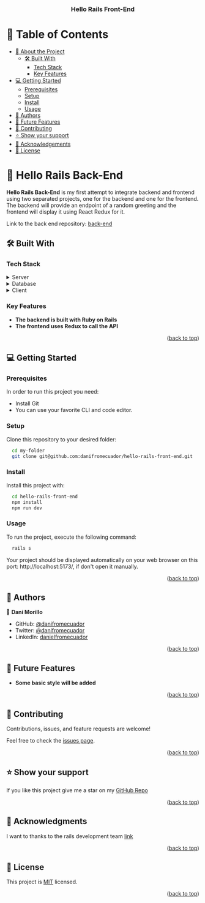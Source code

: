 <a name="readme-top"></a>

<div align="center">
  <h3><b>Hello Rails Front-End</b></h3>

</div>

<!-- TABLE OF CONTENTS -->

# 📗 Table of Contents

- [📖 About the Project](#about-project)
  - [🛠 Built With](#built-with)
    - [Tech Stack](#tech-stack)
    - [Key Features](#key-features)
- [💻 Getting Started](#getting-started)
  - [Prerequisites](#prerequisites)
  - [Setup](#setup)
  - [Install](#install)
  - [Usage](#usage)
- [👥 Authors](#authors)
- [🔭 Future Features](#future-features)
- [🤝 Contributing](#contributing)
- [⭐️ Show your support](#support)
- [🙏 Acknowledgements](#acknowledgements)
- [📝 License](#license)

<!-- PROJECT DESCRIPTION -->

# 📖 Hello Rails Back-End<a name="about-project"></a>

**Hello Rails Back-End** is my first attempt to integrate backend and frontend using two separated projects, one for the backend and one for the frontend. The backend will provide an endpoint of a random greeting and the frontend will display it using React Redux for it.

Link to the back end repository: [back-end](https://github.com/danifromecuador/hello-rails-backend/pull/1)

## 🛠 Built With <a name="built-with"></a>

### Tech Stack <a name="tech-stack"></a>
<details>
  <summary>Server</summary>
  <ul>
    <li><a href="https://ruby.org/">Ruby</a></li>
  </ul>

</details>

<details>
  <summary>Database</summary>
  <ul>
    <li><a href="https://ruby.org/">Postgresql</a></li>
  </ul>
  </details>

  <details>
  <summary>Client</summary>
  <ul>
    <li><a href="https://ruby.org/">React</a></li>
  </ul>
</details>
<!-- Features -->

### Key Features <a name="key-features"></a>
- **The backend is built with Ruby on Rails**
- **The frontend uses Redux to call the API**

<p align="right">(<a href="#readme-top">back to top</a>)</p>

<!-- GETTING STARTED -->

## 💻 Getting Started <a name="getting-started"></a>

### Prerequisites

In order to run this project you need:


- Install Git
- You can use your favorite CLI and code editor.
### Setup

Clone this repository to your desired folder:

```sh
  cd my-folder
  git clone git@github.com:danifromecuador/hello-rails-front-end.git
```

### Install

Install this project with:

```sh
  cd hello-rails-front-end
  npm install
  npm run dev
```

### Usage

To run the project, execute the following command:

```sh
  rails s
```
Your project should be displayed automatically on your web browser on this port: http://localhost:5173/, if don't open it manually.

<p align="right">(<a href="#readme-top">back to top</a>)</p>

<!-- AUTHORS -->

## 👥 Authors <a name="author"></a>

👤 **Dani Morillo**

- GitHub: [@danifromecuador](https://github.com/danifromecuador)
- Twitter: [@danifromecuador](https://twitter.com/danimorilloc)
- LinkedIn: [danielfromecuador](https://www.linkedin.com/in/danielfromecuador/)


<p align="right">(<a href="#readme-top">back to top</a>)</p>

<!-- FUTURE FEATURES -->

## 🔭 Future Features <a name="future-features"></a>

- **Some basic style will be added**

<p align="right">(<a href="#readme-top">back to top</a>)</p>

<!-- CONTRIBUTING -->

## 🤝 Contributing <a name="contributing"></a>



Contributions, issues, and feature requests are welcome!

Feel free to check the [issues page](https://github.com/danifromecuador/hello-rails-front-end).

<p align="right">(<a href="#readme-top">back to top</a>)</p>

<!-- SUPPORT -->

## ⭐️ Show your support <a name="support"></a>

If you like this project give me a star on my [GitHub Repo](https://github.com/danifromecuador/hello-rails-front-end)

<p align="right">(<a href="#readme-top">back to top</a>)</p>

<!-- ACKNOWLEDGEMENTS -->

## 🙏 Acknowledgments <a name="acknowledgements"></a>
I want to thanks to the rails development team [link](https://rubyonrails.org/)

<p align="right">(<a href="#readme-top">back to top</a>)</p>



<!-- LICENSE -->

## 📝 License <a name="license"></a>

This project is [MIT](./LICENSE) licensed.

<p align="right">(<a href="#readme-top">back to top</a>)</p>